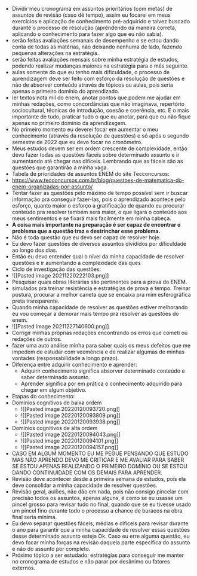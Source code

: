 - Dividir meu cronograma em assuntos prioritários (com metas) de assuntos de revisão (caso dê tempo), assim eu focarei em meus exercícios e aplicação de conhecimento pré-adquirido e talvez buscado durante o processo de resolução (aprendendo da maneira correta, aplicando o conhecimento para fazer algo que eu não sabia). 
- serão feitas avaliações semanais de desempenho e se estou dando conta de todas as matérias, não deixando nenhuma de lado, fazendo pequenas alterações na estratégia.
- serão feitas avaliações mensais sobre minha estratégia de estudos, podendo realizar mudanças maiores na estratégia para o mês seguinte.
- aulas somente do que eu tenho mais dificuldade, o processo de aprendizagem deve ser feito com esforço da resolução de questões e não de absorver conteúdo através de tópicos ou aulas, pois seria apenas o primeiro domínio do aprendizado.
- ler textos nota mil do enem, anotar pontos que podem me ajudar em minhas redações, como concordâncias que não imaginava, repertório sociocultural, técnicas de introdução, coesão e coerência, etc. E o mais importante de tudo, praticar tudo o que eu anotar, para que eu não fique apenas no primeiro domínio da aprendizagem.
- No primeiro momento eu deverei focar em aumentar o meu conhecimento (através da resolução de questões) e só após o segundo semestre de 2022 que eu devo focar no cronômetro.
- Meus estudos devem ser em ordem crescente de complexidade, então devo fazer todas as questões fáceis sobre determinado assunto e ir aumentando até chegar nas difíceis. Lembrando que as fáceis são as questões que garantirão a minha vaga.
- Tabela de prioridades de assuntos ENEM do site Tecconcursos: 
- https://www.tecconcursos.com.br/blog/questoes-de-matematica-do-enem-organizadas-por-assunto/
- Tentar fazer as questões pelo máximo de tempo possível sem ir buscar informação pra conseguir fazer-las, pois o aprendizado acontece pelo esforço, quanto maior o esforço a gratificação de quando eu procurar conteúdo pra resolver também será maior, o que ligará o conteúdo aos meus sentimentos e se fixará mais facilmente em minha cabeça.
- **A coisa mais importante na preparação é ser capaz de encontrar o problema que a questão traz e destrinchar esse problema.**
- Não é toda questão que eu devo ser capaz de resolver hoje.
- Eu devo fazer questões de diversos assuntos divididos por dificuldade ao longo dos dias.
- Então eu devo entender qual o nível da minha capacidade de resolver questões e ir aumentando a complexidade das ques
- Ciclo de investigação das questões:
- ![[Pasted image 20211220222103.png]]
- Pesquisar quais obras literárias são pertinentes para a prova do ENEM.
- simulados pra treinar resistência e estratégias de prova e tempo. Treinar postura, procurar a melhor caneta que se encaixa pra mim esferográfica preta transparente.	
- Quando minha capacidade de resolver as questões estiver melhorando eu vou começar a demorar mais tempo pra resolver as questões do enem. 
- ![[Pasted image 20211227140600.png]]
- Corrigir minhas próprias redações encontrando os erros que cometi ou redações de outros.
- fazer uma auto análise minha para saber quais os meus defeitos que me impedem de estudar com veemência e de realizar algumas de minhas vontades (responsabilidade a longo prazo).
- Diferença entre adquirir conhecimento e aprender:
	- Adquirir conhecimento significa absorver determinado conteúdo e saber determinado assunto.
	- Aprender significa por em prática o conhecimento adquirido para chegar em algum objetivo.
- Etapas do conhecimento:
- Domínios cognitivos de baixa ordem
	- ![[Pasted image 20220120093720.png]]
	- ![[Pasted image 20220120093809.png]]
	- ![[Pasted image 20220120093938.png]] 
- Domínios cognitivos de alta ordem
	- ![[Pasted image 20220120094043.png]]
	- ![[Pasted image 20220120094101.png]]
	- ![[Pasted image 20220120094157.png]]
- CASO EM ALGUM MOMENTO EU ME PEGUE PENSANDO QUE ESTUDO MAS NÃO APRENDO DEVO ME CRITICAR E ME AVALIAR PARA SABER SE ESTOU APENAS REALIZANDO O PRIMEIRO DOMÍNIO OU SE ESTOU DANDO CONTINUIDADE COM OS DEMAIS PARA APRENDER.   
- Revisão deve acontecer desde a primeira semana de estudos, pois ela deve consolidar a minha capacidade de resolver questões.
- Revisão geral, aulões, não dão em nada, pois não consigo pincelar com precisão todos os assuntos, apenas alguns, é como se eu usasse um pincel grosso para revisar tudo no final, quando que se eu tivesse usado um pincel fino durante todo o processo a chance de buracos na obra final seria mínima.
- Eu devo separar questões fáceis, médias e difíceis para revisar durante o ano para garantir que a minha capacidade de resolver essas questões desse determinado assunto esteja Ok. Caso eu erre alguma questão, eu devo focar minha forças na revisão daquela parte específica do assunto e não do assunto por completo.
- Próximo tópico a ser estudado: estratégias para conseguir me manter no cronograma de estudos e não parar por desânimo ou fatores externos.